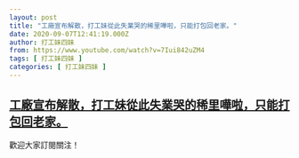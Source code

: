 ```yaml
---
layout: post
title: "工廠宣布解散，打工妹從此失業哭的稀里嘩啦，只能打包回老家。"
date: 2020-09-07T12:41:19.000Z
author: 打工妹四妹
from: https://www.youtube.com/watch?v=7Iui842uZM4
tags: [ 打工妹四妹 ]
categories: [ 打工妹四妹 ]
---
```

<!--1599482479000-->
[工廠宣布解散，打工妹從此失業哭的稀里嘩啦，只能打包回老家。](https://www.youtube.com/watch?v=7Iui842uZM4)
------

<div>
歡迎大家訂閱關注！
</div>
